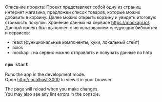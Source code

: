 Описание проекта: 
Проект представляет собой одну из страниц интернет магазина, предложен список товаров, которые можно добавить в корзину. Далее можно открыть корзину и увидеть итоговую стоимость покупок. Хранение данных на сервисе https://mockapi.io/. 
Данный проект был выполнен с использованием следующих библиотек и сервисов: 
- react (функциональные компоненты, хуки, локальный стейт) 
- axios
- mockapi : на сервис можно отправлять и получать данные по hhtp 


### `npm start`

Runs the app in the development mode.\
Open [http://localhost:3000](http://localhost:3000) to view it in your browser.

The page will reload when you make changes.\
You may also see any lint errors in the console.

